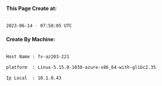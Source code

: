 
   
#### This Page Create at:

```bash

2023-06-14 - 07:50:05 UTC

```

#### Create By Machine:

```bash

Host Name : fv-az203-221

platform  : Linux-5.15.0-1038-azure-x86_64-with-glibc2.35

Ip Local  : 10.1.0.43

```

